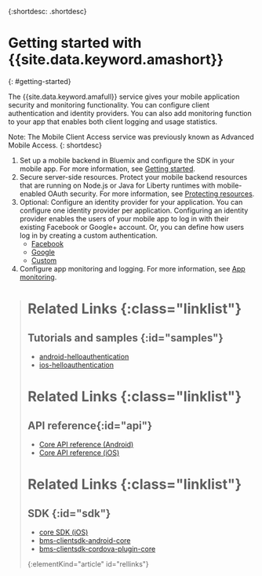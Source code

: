 {:shortdesc: .shortdesc}

# Getting started with {{site.data.keyword.amashort}}
{: #getting-started}

The {{site.data.keyword.amafull}}  service gives your mobile application security and monitoring functionality. You can configure client authentication and identity providers. You can also add monitoring function to your app that enables both client logging and usage statistics.

Note: The Mobile Client Access service was previously known as Advanced Mobile Access.
{: shortdesc}

1. Set up a mobile backend in Bluemix and configure the SDK in your mobile app. For more information, see [Getting started](getting-started.html).
1. Secure server-side resources. Protect your mobile backend resources that are running on Node.js or Java for Liberty runtimes with mobile-enabled OAuth security. For more information, see [Protecting resources](protecting-resources.html).
1. Optional: Configure an identity provider for your application. You can configure one identity provider per application. Configuring an identity provider enables the users of your mobile app to log in with their existing Facebook or Google+ account. Or, you can define how users log in by creating a custom authentication.
   * [Facebook](facebook-auth-overview.html)
   * [Google](google-auth-overview.html)
   * [Custom](custom-auth.html)
1. Configure app monitoring and logging.  For more information, see [App monitoring](app-monitoring.html).


># Related Links {:class="linklist"}
>## Tutorials and samples {:id="samples"}
>* [android-helloauthentication](https://github.com/ibm-bluemix-mobile-services/bms-samples-android-helloauthentication)
>* [ios-helloauthentication](https://github.com/ibm-bluemix-mobile-services/bms-samples-ios-helloauthentication)
>
># Related Links {:class="linklist"}
>## API reference{:id="api"}
>* [Core API reference (Android)](https://www.{DomainName}/docs/api/content/api/mobilefirst/android/core-api-doc/overview-summary.html)
>* [Core API reference (iOS)](https://www.{DomainName}/docs/api/content/api/mobilefirst/ios/IMFCore_api-doc/html/index.html)
>
># Related Links {:class="linklist"}
>## SDK {:id="sdk"}
>* [core SDK (iOS) ](https://hub.jazz.net/git/bluemixmobilesdk/imf-ios-sdk/archive?revstr=master)  
>* [bms-clientsdk-android-core](https://github.com/ibm-bluemix-mobile-services/bms-clientsdk-android-core)
>* [bms-clientsdk-cordova-plugin-core](https://github.com/ibm-bluemix-mobile-services/bms-clientsdk-cordova-plugin-core)
>
>{:elementKind="article" id="rellinks"}
